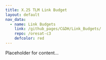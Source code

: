 ```yaml
---
title: X.25 TLM Link Budget
layout: default
nav_data:
  - name: Link Budgets
    link: /github_pages/C&DH/Link_Budgets/
    repo: /oresat-c3
    defcolor: red
---
```



Placeholder for content...
